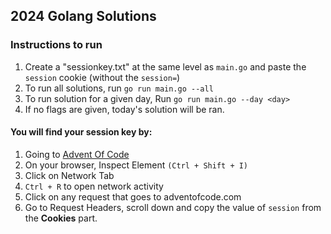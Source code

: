 ## 2024 Golang Solutions

### Instructions to run

1. Create a "sessionkey.txt" at the same level as `main.go` and paste the `session` cookie (without the `session=`)
1. To run all solutions, run `go run main.go --all`
1. To run solution for a given day, Run `go run main.go --day <day>`
1. If no flags are given, today's solution will be ran.


#### You will find your session key by:
1. Going to [Advent Of Code](https://adventofcode.com/)
1. On your browser, Inspect Element `(Ctrl + Shift + I)`
1. Click on Network Tab
1. `Ctrl + R` to open network activity
1. Click on any request that goes to adventofcode.com
1. Go to Request Headers, scroll down and copy the value of `session` from the **Cookies** part.
